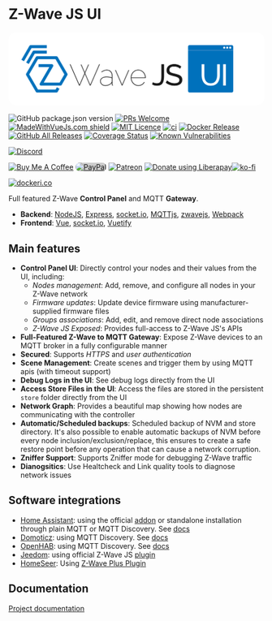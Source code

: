 # Z-Wave JS UI

<div>
  <img style="background-color: #fff; border-radius: 15px" src="docs/_images/app_logo.svg" alt="Z-Wave JS UI">
</div>

![GitHub package.json version](https://img.shields.io/github/package-json/v/zwave-js/zwave-js-ui)
[![PRs Welcome](https://img.shields.io/badge/PRs-welcome-brightgreen.svg?style=flat-square)](http://makeapullrequest.com)
[![MadeWithVueJs.com shield](https://madewithvuejs.com/storage/repo-shields/1897-shield.svg)](https://madewithvuejs.com/p/zwave2mqtt/shield-link)
[![MIT Licence](https://badges.frapsoft.com/os/mit/mit.png)](https://opensource.org/licenses/mit-license.php)
[![ci](https://github.com/zwave-js/zwave-js-ui/workflows/ci/badge.svg?branch=master)](https://github.com/zwave-js/zwave-js-ui/actions?query=workflow%3Aci+branch%3Amaster)
[![Docker Release](https://github.com/zwave-js/zwave-js-ui/actions/workflows/docker-release.yml/badge.svg)](https://github.com/zwave-js/zwave-js-ui/actions/workflows/docker-release.yml)
[![GitHub All Releases](https://img.shields.io/github/downloads/zwave-js/zwave-js-ui/total)](https://github.com/zwave-js/zwave-js-ui/releases)
[![Coverage Status](https://coveralls.io/repos/github/zwave-js/zwave-js-ui/badge.svg?branch=master)](https://coveralls.io/github/zwave-js/zwave-js-ui?branch=master)
[![Known Vulnerabilities](https://snyk.io/test/github/zwave-js/zwave-js-ui/badge.svg?targetFile=package.json)](https://snyk.io/test/github/zwave-js/zwave-js-ui?targetFile=package.json)

[![Discord](https://img.shields.io/discord/1111193770935996459?color=D82167&label=Chat%20on%20Discord&logo=Discord&logoColor=ffffff)](https://discord.gg/HFqcyFNfWd)

[![Buy Me A Coffee](https://www.buymeacoffee.com/assets/img/custom_images/orange_img.png)](https://www.buymeacoffee.com/MVg9wc2HE "Buy Me A Coffee") [<img style="background:#ccc;border-radius:10px" alt="PayPal" src="https://www.paypalobjects.com/paypal-ui/logos/svg/paypal-color.svg" width="200" height="40px" />](https://paypal.me/daniellando) [![Patreon](https://c5.patreon.com/external/logo/become_a_patron_button.png)](https://www.patreon.com/bePatron?u=16906849) [<img src="https://liberapay.com/assets/widgets/donate.svg" alt="Donate using Liberapay" />](https://liberapay.com/robertsLando/donate)[![ko-fi](https://ko-fi.com/img/githubbutton_sm.svg)](https://ko-fi.com/I2I1JN3M5)

[![dockeri.co](https://dockerico.blankenship.io/image/zwavejs/zwave-js-ui)](https://hub.docker.com/r/zwavejs/zwave-js-ui)

Full featured Z-Wave **Control Panel** and MQTT **Gateway**.

- **Backend**: [NodeJS](https://nodejs.org/en/), [Express](https://expressjs.com/), [socket.io](https://github.com/socketio/socket.io), [MQTTjs](https://github.com/mqttjs/MQTT.js), [zwavejs](https://github.com/zwave-js/node-zwave-js), [Webpack](https://webpack.js.org/)
- **Frontend**: [Vue](https://vuejs.org/), [socket.io](https://github.com/socketio/socket.io), [Vuetify](https://github.com/vuetifyjs/vuetify)

## Main features

- **Control Panel UI**: Directly control your nodes and their values from the UI, including:
  - *Nodes management*: Add, remove, and configure all nodes in your Z-Wave network
  - *Firmware updates*: Update device firmware using manufacturer-supplied firmware files
  - *Groups associations*: Add, edit, and remove direct node associations
  - *Z-Wave JS Exposed*: Provides full-access to Z-Wave JS's APIs
- **Full-Featured Z-Wave to MQTT Gateway**: Expose Z-Wave devices to an MQTT broker in a fully configurable manner
- **Secured**: Supports *HTTPS* and *user authentication*
- **Scene Management**: Create scenes and trigger them by using MQTT apis (with timeout support)
- **Debug Logs in the UI**: See debug logs directly from the UI
- **Access Store Files in the UI**: Access the files are stored in the persistent `store` folder directly from the UI
- **Network Graph**: Provides a beautiful map showing how nodes are communicating with the controller
- **Automatic/Scheduled backups**: Scheduled backup of NVM and store directory. It's also possible to enable automatic backups of NVM before every node inclusion/exclusion/replace, this ensures to create a safe restore point before any operation that can cause a network corruption.
- **Zniffer Support**: Supports Zniffer mode for debugging Z-Wave traffic
- **Dianogsitics**: Use Healtcheck and Link quality tools to diagnose network issues

## Software integrations

- [Home Assistant](https://www.home-assistant.io/): using the official [addon](https://github.com/hassio-addons/addon-zwave-js-ui) or standalone installation through plain MQTT or MQTT Discovery. See [docs](https://zwave-js.github.io/zwave-js-ui/#/homeassistant/homeassistant-mqtt)
- [Domoticz](https://www.domoticz.com/): using MQTT Discovery. See [docs](https://www.domoticz.com/wiki/Zwave-JS-UI)
- [OpenHAB](https://www.openhab.org/): using MQTT Discovery. See [docs](https://community.openhab.org/t/zwave-js-ui-in-place-of-oh-zwave-binding/150007/102)
- [Jeedom](https://www.jeedom.com/en/): using official Z-Wave JS [plugin](https://doc.jeedom.com/en_US/plugins/automation%20protocol/zwavejs/beta/)
- [HomeSeer](https://homeseer.com/): Using [Z-Wave Plus Plugin](https://docs.homeseer.com/products/setting-up-the-z-wave-plus-plugin)

## Documentation

[Project documentation](https://zwave-js.github.io/zwave-js-ui/#/)
